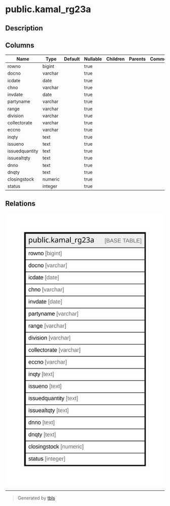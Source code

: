 # public.kamal_rg23a

## Description

## Columns

| Name | Type | Default | Nullable | Children | Parents | Comment |
| ---- | ---- | ------- | -------- | -------- | ------- | ------- |
| rowno | bigint |  | true |  |  |  |
| docno | varchar |  | true |  |  |  |
| icdate | date |  | true |  |  |  |
| chno | varchar |  | true |  |  |  |
| invdate | date |  | true |  |  |  |
| partyname | varchar |  | true |  |  |  |
| range | varchar |  | true |  |  |  |
| division | varchar |  | true |  |  |  |
| collectorate | varchar |  | true |  |  |  |
| eccno | varchar |  | true |  |  |  |
| inqty | text |  | true |  |  |  |
| issueno | text |  | true |  |  |  |
| issuedquantity | text |  | true |  |  |  |
| issuealtqty | text |  | true |  |  |  |
| dnno | text |  | true |  |  |  |
| dnqty | text |  | true |  |  |  |
| closingstock | numeric |  | true |  |  |  |
| status | integer |  | true |  |  |  |

## Relations

![er](public.kamal_rg23a.svg)

---

> Generated by [tbls](https://github.com/k1LoW/tbls)
